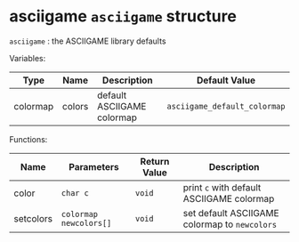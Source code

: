 # asciigame `asciigame` structure

`asciigame` : the ASCIIGAME library defaults

Variables:

|Type|Name|Description|Default Value|
|-|-|-|-|
|colormap|colors|default ASCIIGAME colormap|`asciigame_default_colormap`|

Functions:

|Name|Parameters|Return Value|Description|
|-|-|-|-|
|color|`char c`|`void`|print `c` with default ASCIIGAME colormap|
|setcolors|`colormap newcolors[]`|`void`|set default ASCIIGAME colormap to `newcolors`|